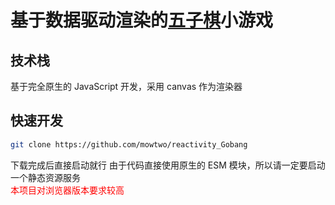# 基于数据驱动渲染的[五子棋](https://baike.baidu.com/item/%E4%BA%94%E5%AD%90%E6%A3%8B/130266?fr=aladdin)小游戏

## 技术栈

基于完全原生的 JavaScript 开发，采用 canvas 作为渲染器

## 快速开发

```bash
git clone https://github.com/mowtwo/reactivity_Gobang
```

下载完成后直接启动就行
由于代码直接使用原生的 ESM 模块，所以请一定要启动一个静态资源服务  
<span style="color:red">本项目对浏览器版本要求较高</span>
